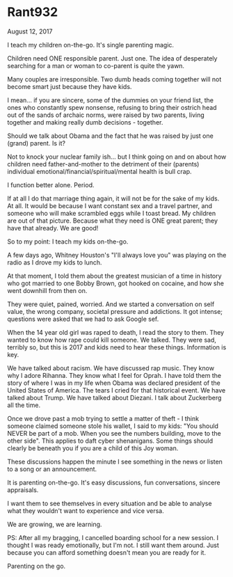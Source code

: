 # Rant932


August 12, 2017

I teach my children on-the-go. It's single parenting magic.

Children need ONE responsible parent. Just one. The idea of desperately searching for a man or woman to co-parent is quite the yawn.

Many couples are irresponsible. Two dumb heads coming together will not become smart just because they have kids.

I mean... if you are sincere, some of the dummies on your friend list, the ones who constantly spew nonsense, refusing to bring their ostrich head out of the sands of archaic norms, were raised by two parents, living together and making really dumb decisions - together. 

Should we talk about Obama and the fact that he was raised by just one (grand) parent. Is it?

Not to knock your nuclear family ish... but I think going on and on about how children need father-and-mother to the detriment of their (parents) individual emotional/financial/spiritual/mental health is bull crap. 

I function better alone. Period.

If at all I do that marriage thing again, it will not be for the sake of my kids. At all. It would be because I want constant sex and a travel partner, and someone who will make scrambled eggs while I toast bread. My children are out of that picture. Because what they need is ONE great parent; they have that already. We are good!

So to my point: I teach my kids on-the-go. 

A few days ago, Whitney Houston's "I'll always love you" was playing on the radio as I drove my kids to lunch.

At that moment, I told them about the greatest musician of a time in history who got married to one Bobby Brown, got hooked on cocaine, and how she went downhill from then on.

They were quiet, pained, worried. And we started a conversation on self value, the wrong company, societal pressure and addictions. It got intense; questions were asked that we had to ask Google sef. 

When the 14 year old girl was raped to death, I read the story to them. They wanted to know how rape could kill someone. We talked. They were sad, terribly so, but this is 2017 and kids need to hear these things. Information is key. 

We have talked about racism. We have discussed rap music. They know why I adore Rihanna. They know what I feel for Oprah. I have told them the story of where I was in my life when Obama was declared president of the United States of America. The tears I cried for that historical event. We have talked about Trump. We have talked about Diezani. I talk about Zuckerberg all the time.

Once we drove past a mob trying to settle a matter of theft - I think someone claimed someone stole his wallet, I said to my kids: "You should NEVER be part of a mob. When you see the numbers building, move to the other side". This applies to daft cyber shenanigans. Some things should clearly be beneath you if you are a child of this Joy woman. 

These discussions happen the minute I see something in the news or listen to a song or an announcement.

It is parenting on-the-go. It's easy discussions, fun conversations, sincere appraisals.

I want them to see themselves in every situation and be able to analyse what they wouldn't want to experience and vice versa.

We are growing, we are learning. 

PS: After all my bragging, I cancelled boarding school for a new session. I thought I was ready emotionally, but I'm not. I still want them around. Just because you can afford something doesn't mean you are ready for it.

Parenting on the go.